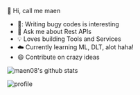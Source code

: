 

 :man:  Hi, call me maen

- 🐛: Writing bugy codes is interesting
- :snake: Ask me about Rest APIs
- :bulb: Loves building Tools and Services
- :cloud:  Currently learning ML, DLT, alot haha!
- :smile:  Contribute on crazy ideas


![maen08's github stats](https://github-readme-stats.vercel.app/api?username=maen08)

![profile](https://komarev.com/ghpvc/?username=maen08)

